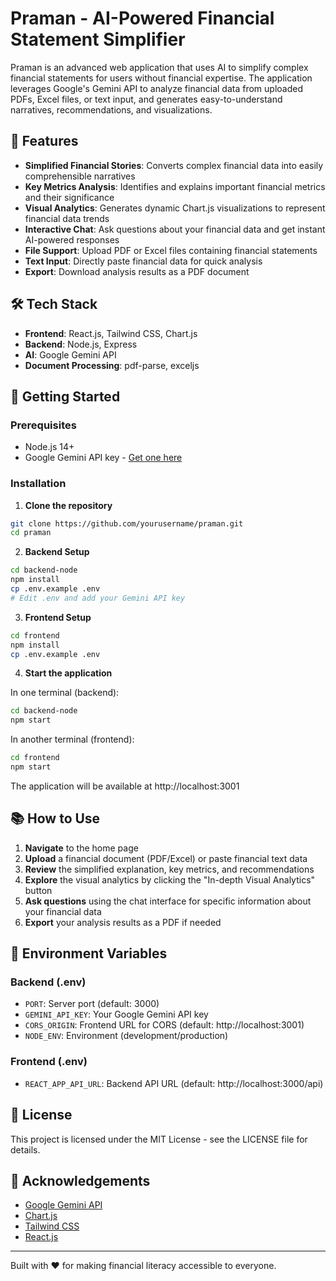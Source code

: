 # Praman - AI-Powered Financial Statement Simplifier

Praman is an advanced web application that uses AI to simplify complex financial statements for users without financial expertise. The application leverages Google's Gemini API to analyze financial data from uploaded PDFs, Excel files, or text input, and generates easy-to-understand narratives, recommendations, and visualizations.

## 🌟 Features

- **Simplified Financial Stories**: Converts complex financial data into easily comprehensible narratives
- **Key Metrics Analysis**: Identifies and explains important financial metrics and their significance
- **Visual Analytics**: Generates dynamic Chart.js visualizations to represent financial data trends
- **Interactive Chat**: Ask questions about your financial data and get instant AI-powered responses
- **File Support**: Upload PDF or Excel files containing financial statements
- **Text Input**: Directly paste financial data for quick analysis
- **Export**: Download analysis results as a PDF document

## 🛠️ Tech Stack

- **Frontend**: React.js, Tailwind CSS, Chart.js
- **Backend**: Node.js, Express
- **AI**: Google Gemini API
- **Document Processing**: pdf-parse, exceljs

## 🚀 Getting Started

### Prerequisites

- Node.js 14+
- Google Gemini API key - [Get one here](https://ai.google.dev/)

### Installation

1. **Clone the repository**

```bash
git clone https://github.com/yourusername/praman.git
cd praman
```

2. **Backend Setup**

```bash
cd backend-node
npm install
cp .env.example .env
# Edit .env and add your Gemini API key
```

3. **Frontend Setup**

```bash
cd frontend
npm install
cp .env.example .env
```

4. **Start the application**

In one terminal (backend):
```bash
cd backend-node
npm start
```

In another terminal (frontend):
```bash
cd frontend
npm start
```

The application will be available at http://localhost:3001

## 📚 How to Use

1. **Navigate** to the home page
2. **Upload** a financial document (PDF/Excel) or paste financial text data
3. **Review** the simplified explanation, key metrics, and recommendations
4. **Explore** the visual analytics by clicking the "In-depth Visual Analytics" button
5. **Ask questions** using the chat interface for specific information about your financial data
6. **Export** your analysis results as a PDF if needed

## 🔑 Environment Variables

### Backend (.env)
- `PORT`: Server port (default: 3000)
- `GEMINI_API_KEY`: Your Google Gemini API key
- `CORS_ORIGIN`: Frontend URL for CORS (default: http://localhost:3001)
- `NODE_ENV`: Environment (development/production)

### Frontend (.env)
- `REACT_APP_API_URL`: Backend API URL (default: http://localhost:3000/api)

## 📝 License

This project is licensed under the MIT License - see the LICENSE file for details.

## 🙏 Acknowledgements

- [Google Gemini API](https://ai.google.dev/)
- [Chart.js](https://www.chartjs.org/)
- [Tailwind CSS](https://tailwindcss.com/)
- [React.js](https://reactjs.org/)

---

Built with ❤️ for making financial literacy accessible to everyone. 